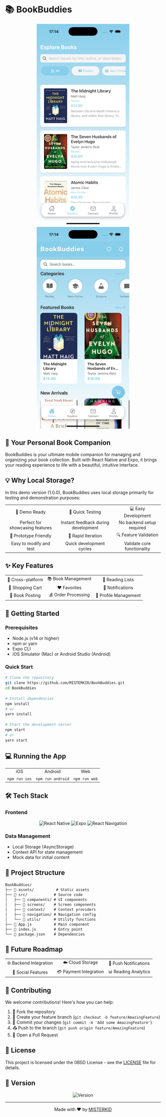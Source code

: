 # 📚 BookBuddies

<div align="center">
  <img src="assets/preview1.png" width="300" alt="BookBuddies Preview 1" />
  <img src="assets/preview2.png" width="300" alt="BookBuddies Preview 2" />
</div>

## 🌟 Your Personal Book Companion

BookBuddies is your ultimate mobile companion for managing and organizing your book collection. Built with React Native and Expo, it brings your reading experience to life with a beautiful, intuitive interface.

## 💡 Why Local Storage?

In this demo version (1.0.0), BookBuddies uses local storage primarily for testing and demonstration purposes:

<div align="center">
  <table>
    <tr>
      <td align="center">🎯 Demo Ready</td>
      <td align="center">🚀 Quick Testing</td>
      <td align="center">💻 Easy Development</td>
    </tr>
    <tr>
      <td align="center">Perfect for showcasing features</td>
      <td align="center">Instant feedback during development</td>
      <td align="center">No backend setup required</td>
    </tr>
    <tr>
      <td align="center">📱 Prototype Friendly</td>
      <td align="center">🔄 Rapid Iteration</td>
      <td align="center">🔍 Feature Validation</td>
    </tr>
    <tr>
      <td align="center">Easy to modify and test</td>
      <td align="center">Quick development cycles</td>
      <td align="center">Validate core functionality</td>
    </tr>
  </table>
</div>

## ✨ Key Features

<div align="center">
  <table>
    <tr>
      <td align="center">📱 Cross-platform</td>
      <td align="center">📚 Book Management</td>
      <td align="center">🎯 Reading Lists</td>
    </tr>
    <tr>
      <td align="center">🛒 Shopping Cart</td>
      <td align="center">❤️ Favorites</td>
      <td align="center">🔔 Notifications</td>
    </tr>
    <tr>
      <td align="center">📝 Book Posting</td>
      <td align="center">💰 Order Processing</td>
      <td align="center">👤 Profile Management</td>
    </tr>
  </table>
</div>

## 🚀 Getting Started

### Prerequisites
- Node.js (v14 or higher)
- npm or yarn
- Expo CLI
- iOS Simulator (Mac) or Android Studio (Android)

### Quick Start
```bash
# Clone the repository
git clone https://github.com/MISTERKID/BookBuddies.git
cd BookBuddies

# Install dependencies
npm install
# or
yarn install

# Start the development server
npm start
# or
yarn start
```

## 💻 Running the App

<div align="center">
  <table>
    <tr>
      <td align="center">iOS</td>
      <td align="center">Android</td>
      <td align="center">Web</td>
    </tr>
    <tr>
      <td align="center"><code>npm run ios</code></td>
      <td align="center"><code>npm run android</code></td>
      <td align="center"><code>npm run web</code></td>
    </tr>
  </table>
</div>

## 🛠️ Tech Stack

### Frontend
<div align="center">
  <img src="https://img.shields.io/badge/React_Native-20232A?style=for-the-badge&logo=react&logoColor=61DAFB" alt="React Native" />
  <img src="https://img.shields.io/badge/Expo-000020?style=for-the-badge&logo=expo&logoColor=white" alt="Expo" />
  <img src="https://img.shields.io/badge/React_Navigation-20232A?style=for-the-badge&logo=react&logoColor=61DAFB" alt="React Navigation" />
</div>

### Data Management
- Local Storage (AsyncStorage)
- Context API for state management
- Mock data for initial content

## 📁 Project Structure

```
BookBuddies/
├── 📁 assets/          # Static assets
├── 📁 src/            # Source code
│   ├── 📁 components/ # UI components
│   ├── 📁 screens/    # Screen components
│   ├── 📁 context/    # Context providers
│   ├── 📁 navigation/ # Navigation config
│   └── 📁 utils/      # Utility functions
├── 📄 App.js          # Main component
├── 📄 index.js        # Entry point
└── 📄 package.json    # Dependencies
```

## 🔮 Future Roadmap

<div align="center">
  <table>
    <tr>
      <td align="center">🌐 Backend Integration</td>
      <td align="center">☁️ Cloud Storage</td>
      <td align="center">🔔 Push Notifications</td>
    </tr>
    <tr>
      <td align="center">👥 Social Features</td>
      <td align="center">💳 Payment Integration</td>
      <td align="center">📊 Reading Analytics</td>
    </tr>
  </table>
</div>

## 🤝 Contributing

We welcome contributions! Here's how you can help:

1. 🍴 Fork the repository
2. 🌿 Create your feature branch (`git checkout -b feature/AmazingFeature`)
3. 💾 Commit your changes (`git commit -m 'Add some AmazingFeature'`)
4. 📤 Push to the branch (`git push origin feature/AmazingFeature`)
5. 🔄 Open a Pull Request

## 📄 License

This project is licensed under the 0BSD License - see the [LICENSE](LICENSE) file for details.

## 📌 Version

<div align="center">
  <img src="https://img.shields.io/badge/version-1.0.0-blue.svg" alt="Version" />
</div>

---
<div align="center">
  Made with ❤️ by <a href="https://github.com/MISTERKID">MISTERKID</a>
</div>
